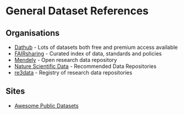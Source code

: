 # General Dataset References

## Organisations
* [Dathub](https://datahub.io/docs/about) - Lots of datasets both free and premium access available
* [FAIRsharing](https://fairsharing.org/) - Curated index of data, standards and policies
* [Mendely](https://data.mendeley.com/) -  Open research data repository
* [Nature Scientific Data](https://www.nature.com/sdata/policies/repositories) - Recommended Data Repositories
* [re3data](https://www.re3data.org/) - Registry of research data repositories

## 

## Sites
* [Awesome Public Datasets](https://github.com/awesomedata/awesome-public-datasets)
